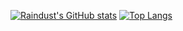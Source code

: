 [![Raindust's GitHub stats](https://github-readme-stats.vercel.app/api?username=raindust&show_icons=true&theme=radical)](https://github.com/raindust)
[![Top Langs](https://github-readme-stats.vercel.app/api/top-langs/?username=raindust&layout=donut-vertical)](https://github.com/raindust)
